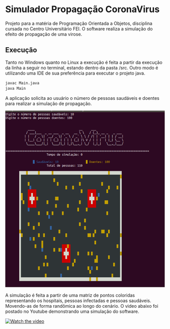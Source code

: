 # Simulador Propagação CoronaVirus

Projeto para a matéria de Programação Orientada a Objetos, disciplina cursada no Centro Universitário FEI. O software realiza a simulação do efeito de propagação de uma virose.

## Execução

Tanto no Windows quanto no Linux a execução é feita a partir da execução da linha a seguir no terminal, estando dentro da pasta /src. Outro modo é utilizando uma IDE de sua preferência para executar o projeto java. 

```bash
javac Main.java
java Main
```

A aplicação solicita ao usuário o número de pessoas saudáveis e doentes para realizar a simulação de propagação. 

![image](images/example.png)

A simulação é feita a partir de uma matriz de pontos coloridas representando os hospitais, pessoas infectadas e pessoas saudáveis. Movendo-as de forma randômica ao longo do cenário. 
O video abaixo foi postado no Youtube demonstrando uma simulação do software.

[![Watch the video](https://i.ytimg.com/vi/NMv0SSdDm-c/hqdefault.jpg?sqp=-oaymwEZCPYBEIoBSFXyq4qpAwsIARUAAIhCGAFwAQ==&rs=AOn4CLDh7XoovfSfoZBLPZuDEHgpO9JoQA)](https://www.youtube.com/watch?v=NMv0SSdDm-c&t=19s)

